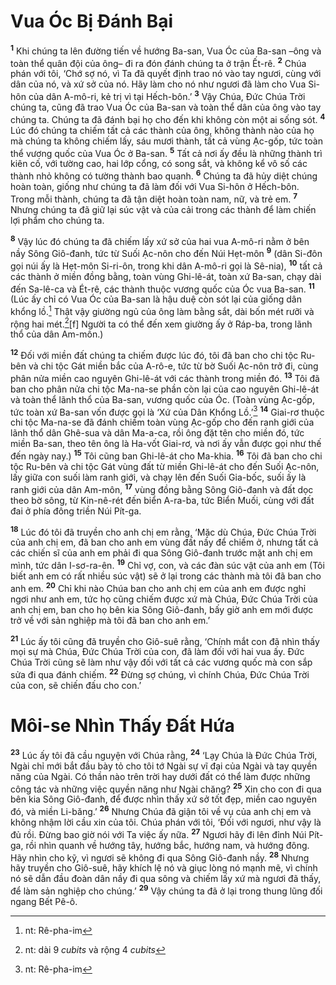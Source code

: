 # Vua Óc Bị Ðánh Bại
<sup><b>1</b></sup> Khi chúng ta lên đường tiến về hướng Ba-san, Vua Óc của Ba-san –ông và toàn thể quân đội của ông– đi ra đón đánh chúng ta ở trận Ết-rê. <sup><b>2</b></sup> Chúa phán với tôi, ‘Chớ sợ nó, vì Ta đã quyết định trao nó vào tay ngươi, cùng với dân của nó, và xứ sở của nó. Hãy làm cho nó như ngươi đã làm cho Vua Si-hôn của dân A-mô-ri, kẻ trị vì tại Hếch-bôn.’ <sup><b>3</b></sup> Vậy Chúa, Ðức Chúa Trời chúng ta, cũng đã trao Vua Óc của Ba-san và toàn thể dân của ông vào tay chúng ta. Chúng ta đã đánh bại họ cho đến khi không còn một ai sống sót. <sup><b>4</b></sup> Lúc đó chúng ta chiếm tất cả các thành của ông, không thành nào của họ mà chúng ta không chiếm lấy, sáu mươi thành, tất cả vùng Ạc-gốp, tức toàn thể vương quốc của Vua Óc ở Ba-san. <sup><b>5</b></sup> Tất cả nơi ấy đều là những thành trì kiên cố, với tường cao, hai lớp cổng, có song sắt, và không kể vô số các thành nhỏ không có tường thành bao quanh. <sup><b>6</b></sup> Chúng ta đã hủy diệt chúng hoàn toàn, giống như chúng ta đã làm đối với Vua Si-hôn ở Hếch-bôn. Trong mỗi thành, chúng ta đã tận diệt hoàn toàn nam, nữ, và trẻ em. <sup><b>7</b></sup> Nhưng chúng ta đã giữ lại súc vật và của cải trong các thành để làm chiến lợi phẩm cho chúng ta.

<sup><b>8</b></sup> Vậy lúc đó chúng ta đã chiếm lấy xứ sở của hai vua A-mô-ri nằm ở bên nầy Sông Giô-đanh, tức từ Suối Ạc-nôn cho đến Núi Hẹt-môn <sup><b>9</b></sup> (dân Si-đôn gọi núi ấy là Hẹt-môn Si-ri-ôn, trong khi dân A-mô-ri gọi là Sê-nia), <sup><b>10</b></sup> tất cả các thành ở miền đồng bằng, toàn vùng Ghi-lê-át, toàn xứ Ba-san, chạy dài đến Sa-lê-ca và Ét-rê, các thành thuộc vương quốc của Óc vua Ba-san. <sup><b>11</b></sup> (Lúc ấy chỉ có Vua Óc của Ba-san là hậu duệ còn sót lại của giống dân khổng lồ.[^1-2bd080ca-19a6-4407-aa3e-79537f876d08] Thật vậy giường ngủ của ông làm bằng sắt, dài bốn mét rưỡi và rộng hai mét.[^2-2bd080ca-19a6-4407-aa3e-79537f876d08]\[f] Người ta có thể đến xem giường ấy ở Ráp-ba, trong lãnh thổ của dân Am-môn.)

<sup><b>12</b></sup> Ðối với miền đất chúng ta chiếm được lúc đó, tôi đã ban cho chi tộc Ru-bên và chi tộc Gát miền bắc của A-rô-e, tức từ bờ Suối Ạc-nôn trở đi, cùng phân nửa miền cao nguyên Ghi-lê-át với các thành trong miền đó. <sup><b>13</b></sup> Tôi đã ban cho phân nửa chi tộc Ma-na-se phần còn lại của cao nguyên Ghi-lê-át và toàn thể lãnh thổ của Ba-san, vương quốc của Óc. (Toàn vùng Ạc-gốp, tức toàn xứ Ba-san vốn được gọi là ‘Xứ của Dân Khổng Lồ.’[^3-2bd080ca-19a6-4407-aa3e-79537f876d08] <sup><b>14</b></sup> Giai-rơ thuộc chi tộc Ma-na-se đã đánh chiếm toàn vùng Ạc-gốp cho đến ranh giới của lãnh thổ dân Ghê-sua và dân Ma-a-ca, rồi ông đặt tên cho miền đó, tức miền Ba-san, theo tên ông là Ha-vốt Giai-rơ, và nơi ấy vẫn được gọi như thế đến ngày nay.) <sup><b>15</b></sup> Tôi cũng ban Ghi-lê-át cho Ma-khia. <sup><b>16</b></sup> Tôi đã ban cho chi tộc Ru-bên và chi tộc Gát vùng đất từ miền Ghi-lê-át cho đến Suối Ạc-nôn, lấy giữa con suối làm ranh giới, và chạy lên đến Suối Gia-bốc, suối ấy là ranh giới của dân Am-môn, <sup><b>17</b></sup> vùng đồng bằng Sông Giô-đanh và đất dọc theo bờ sông, từ Kin-nê-rét đến biển A-ra-ba, tức Biển Muối, cùng với đất đai ở phía đông triền Núi Pít-ga.

<sup><b>18</b></sup> Lúc đó tôi đã truyền cho anh chị em rằng, ‘Mặc dù Chúa, Ðức Chúa Trời của anh chị em, đã ban cho anh em vùng đất nầy để chiếm ở, nhưng tất cả các chiến sĩ của anh em phải đi qua Sông Giô-đanh trước mặt anh chị em mình, tức dân I-sơ-ra-ên. <sup><b>19</b></sup> Chỉ vợ, con, và các đàn súc vật của anh em (Tôi biết anh em có rất nhiều súc vật) sẽ ở lại trong các thành mà tôi đã ban cho anh em. <sup><b>20</b></sup> Chỉ khi nào Chúa ban cho anh chị em của anh em được nghỉ ngơi như anh em, tức họ cũng chiếm được xứ mà Chúa, Ðức Chúa Trời của anh chị em, ban cho họ bên kia Sông Giô-đanh, bấy giờ anh em mới được trở về với sản nghiệp mà tôi đã ban cho anh em.’

<sup><b>21</b></sup> Lúc ấy tôi cũng đã truyền cho Giô-suê rằng, ‘Chính mắt con đã nhìn thấy mọi sự mà Chúa, Ðức Chúa Trời của con, đã làm đối với hai vua ấy. Ðức Chúa Trời cũng sẽ làm như vậy đối với tất cả các vương quốc mà con sắp sửa đi qua đánh chiếm. <sup><b>22</b></sup> Ðừng sợ chúng, vì chính Chúa, Ðức Chúa Trời của con, sẽ chiến đấu cho con.’

# Môi-se Nhìn Thấy Ðất Hứa
<sup><b>23</b></sup> Lúc ấy tôi đã cầu nguyện với Chúa rằng, <sup><b>24</b></sup> ‘Lạy Chúa là Ðức Chúa Trời, Ngài chỉ mới bắt đầu bày tỏ cho tôi tớ Ngài sự vĩ đại của Ngài và tay quyền năng của Ngài. Có thần nào trên trời hay dưới đất có thể làm được những công tác và những việc quyền năng như Ngài chăng? <sup><b>25</b></sup> Xin cho con đi qua bên kia Sông Giô-đanh, để được nhìn thấy xứ sở tốt đẹp, miền cao nguyên đó, và miền Li-băng.’ <sup><b>26</b></sup> Nhưng Chúa đã giận tôi về vụ của anh chị em và không nhậm lời cầu xin của tôi. Chúa phán với tôi, ‘Ðối với ngươi, như vậy là đủ rồi. Ðừng bao giờ nói với Ta việc ấy nữa. <sup><b>27</b></sup> Ngươi hãy đi lên đỉnh Núi Pít-ga, rồi nhìn quanh về hướng tây, hướng bắc, hướng nam, và hướng đông. Hãy nhìn cho kỹ, vì ngươi sẽ không đi qua Sông Giô-đanh nầy. <sup><b>28</b></sup> Nhưng hãy truyền cho Giô-suê, hãy khích lệ nó và giục lòng nó mạnh mẽ, vì chính nó sẽ dẫn đầu đoàn dân nầy đi qua sông và chiếm lấy xứ mà ngươi đã thấy, để làm sản nghiệp cho chúng.’ <sup><b>29</b></sup> Vậy chúng ta đã ở lại trong thung lũng đối ngang Bết Pê-ô.

[^1-2bd080ca-19a6-4407-aa3e-79537f876d08]: nt: Rê-pha-im
[^2-2bd080ca-19a6-4407-aa3e-79537f876d08]: nt: dài 9 *cubits* và rộng 4 *cubits*
[^3-2bd080ca-19a6-4407-aa3e-79537f876d08]: nt: Rê-pha-im